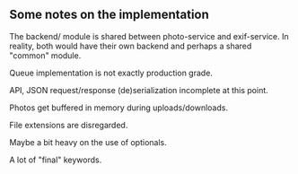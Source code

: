 Some notes on the implementation
---

The backend/ module is shared between photo-service and exif-service. In reality, both would have their own backend and
perhaps a shared "common" module.

Queue implementation is not exactly production grade.

API, JSON request/response (de)serialization incomplete at this point.

Photos get buffered in memory during uploads/downloads.

File extensions are disregarded.

Maybe a bit heavy on the use of optionals.

A lot of "final" keywords.

